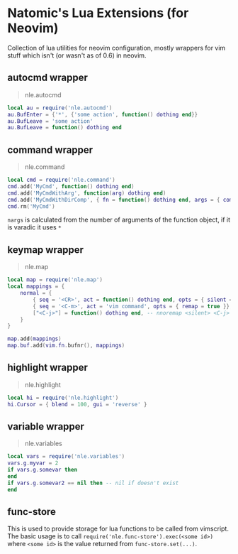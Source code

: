 # Natomic's Lua Extensions (for Neovim)

Collection of lua utilities for neovim configuration, mostly wrappers for vim stuff which isn't (or wasn't as of 0.6) in neovim.

## autocmd wrapper

> nle.autocmd

```lua
local au = require('nle.autocmd')
au.BufEnter = {'*', {'some action', function() dothing end}}
au.BufLeave = 'some action'
au.BufLeave = function() dothing end
```

## command wrapper

> nle.command

```lua
local cmd = require('nle.command')
cmd.add('MyCmd', function() dothing end)
cmd.add('MyCmdWithArg', function(arg) dothing end)
cmd.add('MyCmdWithDirComp', { fn = function() dothing end, args = { complete = 'dir' } })
cmd.rm('MyCmd')
```

`nargs` is calculated from the number of arguments of the function object, if it is varadic it uses `*`

## keymap wrapper

> nle.map

```lua
local map = require('nle.map')
local mappings = {
    normal = {
        { seq = '<CR>', act = function() dothing end, opts = { silent = true }}, -- nnoremap <silent> <CR> <cmd>lua dothing<CR>
        { seq = '<C-m>', act = 'vim command', opts = { remap = true }}, -- nmap <C-m> vim command
        ["<C-j>"] = function() dothing end, -- nnoremap <silent> <C-j> <cmd>lua dothing<CR>
    }
}

map.add(mappings)
map.buf.add(vim.fn.bufnr(), mappings)
```


## highlight wrapper

> nle.highlight

```lua
local hi = require('nle.highlight')
hi.Cursor = { blend = 100, gui = 'reverse' }
```

## variable wrapper

> nle.variables
```lua
local vars = require('nle.variables')
vars.g.myvar = 2
if vars.g.somevar then
end
if vars.g.somevar2 == nil then -- nil if doesn't exist
end
```

## func-store

This is used to provide storage for lua functions to be called from vimscript. The basic usage is to call
`require('nle.func-store').exec(<some id>)` where `<some id>` is the value returned from `func-store.set(...)`.








